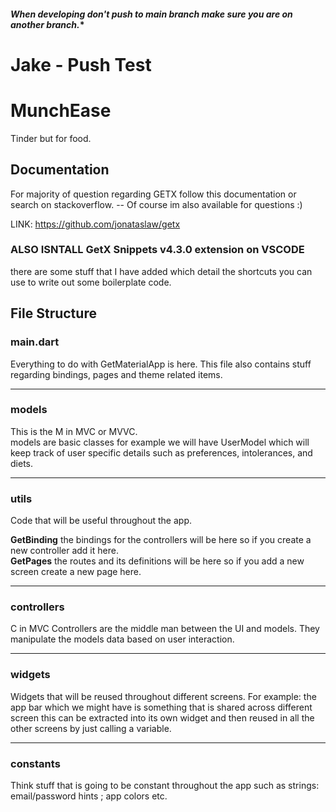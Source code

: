 #### *When developing don't push to main branch make sure you are on another branch.**
# Jake - Push Test

# MunchEase

Tinder but for food.

## Documentation
For majority of question regarding GETX follow this documentation or search on stackoverflow.
-- Of course im also available for questions :)

LINK: https://github.com/jonataslaw/getx

### **ALSO ISNTALL GetX Snippets v4.3.0 extension on VSCODE**
there are some stuff that I have added which detail the shortcuts you can use to write out some boilerplate code. 

## File Structure
### main.dart
Everything to do with GetMaterialApp is here.
This file also contains stuff regarding bindings, pages and theme related items. 

---
### models

This is the M in MVC or MVVC.  
models are basic classes for example we will have UserModel which will keep track of user specific details such as preferences, intolerances, and diets.

---
### utils
Code that will be useful throughout the app. 

**GetBinding** the bindings for the controllers will be here so if you create a new controller add it here.  
**GetPages** the routes and its definitions will be here so if you add a new screen create a new page here.

---
### controllers
C in MVC 
Controllers are the middle man between the UI and models. They manipulate the models data based on user interaction. 
<!-- TODO Add more details pertaining to this -->

---
### widgets
Widgets that will be reused throughout different screens. 
For example: the app bar which we might have is something that is shared across different screen this can be extracted into its own widget and then reused in all the other screens by just calling a variable.

---
### constants
Think stuff that is going to be constant throughout the app such as strings: email/password hints ; app colors etc.  

